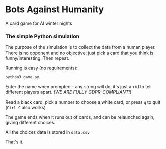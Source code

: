 # Bots Against Humanity

A card game for AI winter nights


### The simple Python simulation

The purpose of the simulation is to collect the data from a human player.
There is no opponent and no objective: just pick a card that you think is funny/interesting. 
Then repeat.


Running is easy (no requirements):

```bash
python3 game.py
```

Enter the name when prompted - any string will do, it's just an id to tell different players apart. (_WE ARE FULLY GDPR-COMPLIANT!_)

Read a black card, pick a number to choose a white card, or press `q` to quit (`Ctrl-C` also works)

The game ends when it runs out of cards, and can be relaunched again, giving different choices.

All the choices data is stored in `data.csv`

That's it.